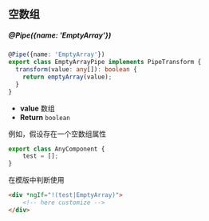 ## 空数组

##### @Pipe({name: 'EmptyArray'})

```typescript
@Pipe({name: 'EmptyArray'})
export class EmptyArrayPipe implements PipeTransform {
  transform(value: any[]): boolean {
    return emptyArray(value);
  }
}
```

- **value** 数组
- **Return** `boolean`

例如，假设存在一个空数组属性

```typescript
export class AnyComponent {
    test = [];
}
```

在模版中判断使用

```html
<div *ngIf="!(test|EmptyArray)">
    <!-- here customize -->
</div>
```
